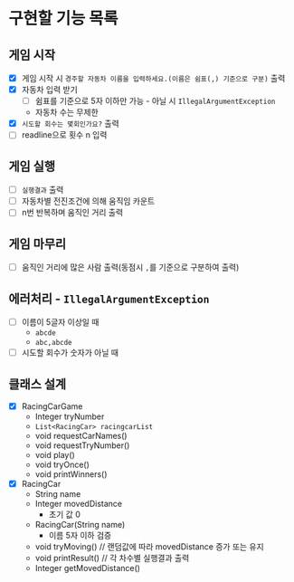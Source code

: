 # 구현할 기능 목록

## 게임 시작

- [x] 게임 시작 시 ``경주할 자동차 이름을 입력하세요.(이름은 쉼표(,) 기준으로 구분)`` 출력
- [x] 자동차 입력 받기
    - [ ] 쉼표를 기준으로 5자 이하만 가능 - 아닐 시 ``IllegalArgumentException``
    - 자동차 수는 무제한
- [x] `시도할 회수는 몇회인가요?` 출력
- [ ] readline으로 횟수 n 입력

## 게임 실행

- [ ] `실행결과` 출력
- [ ] 자동차별 전진조건에 의해 움직임 카운트
- [ ] n번 반복하며 움직인 거리 출력

## 게임 마무리

- [ ] 움직인 거리에 많은 사람 출력(동점시 `,`를 기준으로 구분하여 출력)

## 에러처리 - `IllegalArgumentException`

- [ ] 이름이 5글자 이상일 때
    - `abcde`
    - `abc,abcde`
- [ ] 시도할 회수가 숫자가 아닐 때

## 클래스 설계

- [x] RacingCarGame
    - Integer tryNumber
    - `List<RacingCar> racingcarList`
    - void requestCarNames()
    - void requestTryNumber()
    - void play()
    - void tryOnce()
    - void printWinners()
- [x] RacingCar
    - String name
    - Integer movedDistance
        - 초기 값 0
    - RacingCar(String name)
        - 이름 5자 이하 검증
    - void tryMoving() // 랜덤값에 따라 movedDistance 증가 또는 유지
    - void printResult() // 각 차수별 실행결과 출력
    - Integer getMovedDistance()